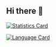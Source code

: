 ## Hi there 👋

[![Statistics Card](https://github-readme-stats.vercel.app/api?username=Poseidon-fan&count_private=true&show_icons=true&theme=tokyonight)]()


[![Language Card](https://github-readme-stats.vercel.app/api/top-langs/?username=Poseidon-fan&exclude_repo=Test-Program-for-BUAA-OO-2024&theme=tokyonight)]()
